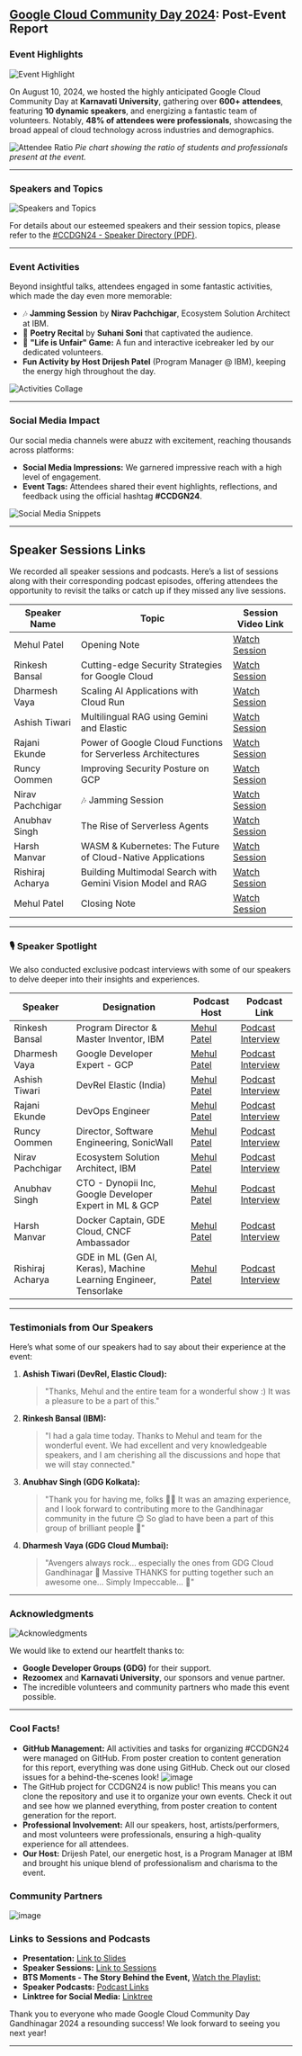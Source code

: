 

## **[Google Cloud Community Day 2024](https://konfhub.com/ccdgn-2024): Post-Event Report**

### **Event Highlights**

![Event Highlight](https://github.com/user-attachments/assets/103c3e81-89a2-44d0-8ce3-ce6022306426)

On August 10, 2024, we hosted the highly anticipated Google Cloud Community Day at **Karnavati University**, gathering over **600+ attendees**, featuring **10 dynamic speakers**, and energizing a fantastic team of volunteers. Notably, **48% of attendees were professionals**, showcasing the broad appeal of cloud technology across industries and demographics.

![Attendee Ratio](https://github.com/user-attachments/assets/6380d4fe-ed6f-4558-8a45-bd349f2f7b9a)
*Pie chart showing the ratio of students and professionals present at the event.*

---

### **Speakers and Topics**

![Speakers and Topics](https://github.com/user-attachments/assets/b904363d-6cd6-4484-88cc-8c781d5edc3e)

For details about our esteemed speakers and their session topics, please refer to the [#CCDGN24 - Speaker Directory (PDF)](https://github.com/user-attachments/files/16786429/CCDGN24.-.Speaker.Directory.pdf).

---

### **Event Activities**

Beyond insightful talks, attendees engaged in some fantastic activities, which made the day even more memorable:

- 🎶 **Jamming Session** by **Nirav Pachchigar**, Ecosystem Solution Architect at IBM.
- 🎤 **Poetry Recital** by **Suhani Soni** that captivated the audience.
- 🎲 **"Life is Unfair" Game:** A fun and interactive icebreaker led by our dedicated volunteers.
- **Fun Activity by Host** **Drijesh Patel** (Program Manager @ IBM), keeping the energy high throughout the day.

![Activities Collage](https://github.com/user-attachments/assets/7b606299-2347-4321-9749-da759f4ee1a4)

---

### **Social Media Impact**

Our social media channels were abuzz with excitement, reaching thousands across platforms:

- **Social Media Impressions:** We garnered impressive reach with a high level of engagement.
- **Event Tags:** Attendees shared their event highlights, reflections, and feedback using the official hashtag **#CCDGN24**.

![Social Media Snippets](https://github.com/user-attachments/assets/87e95b22-aeb9-4645-8687-4a85fcf6e35c)

---

## **Speaker Sessions Links**

We recorded all speaker sessions and podcasts. Here’s a list of sessions along with their corresponding podcast episodes, offering attendees the opportunity to revisit the talks or catch up if they missed any live sessions.

| **Speaker Name**      | **Topic**                                                                        | **Session Video Link**            | 
|-----------------------|----------------------------------------------------------------------------------|-----------------------------------|
| Mehul Patel           | Opening Note                                                                     | [Watch Session](https://youtu.be/kJefvahC1kw) |  
| Rinkesh Bansal        | Cutting-edge Security Strategies for Google Cloud                                | [Watch Session](https://youtu.be/1r6_qaKbM78) |   
| Dharmesh Vaya         | Scaling AI Applications with Cloud Run                                           | [Watch Session](https://youtu.be/I7e93KbiENE) |   
| Ashish Tiwari         | Multilingual RAG using Gemini and Elastic                                        | [Watch Session](https://youtu.be/xEkMp7qtsZI) |   
| Rajani Ekunde         | Power of Google Cloud Functions for Serverless Architectures                     | [Watch Session](https://youtu.be/3hqQNfSv0rI) |   
| Runcy Oommen          | Improving Security Posture on GCP                                                | [Watch Session](https://youtu.be/RSDL87omWlU) |   
| Nirav Pachchigar      | 🎶 Jamming Session                                                                | [Watch Session](https://youtu.be/xKT4l7WflQk) |   
| Anubhav Singh         | The Rise of Serverless Agents                                                    | [Watch Session](https://youtu.be/Z8U0Xq6a2pM) |   
| Harsh Manvar          | WASM & Kubernetes: The Future of Cloud-Native Applications                       | [Watch Session](https://youtu.be/Cg2nspaHPQc) |  
| Rishiraj Acharya      | Building Multimodal Search with Gemini Vision Model and RAG                      | [Watch Session](https://youtu.be/s3TruBPp53Q) |   
| Mehul Patel           | Closing Note                                                                     | [Watch Session](https://youtu.be/ilH60RHDYeM) |   

---

### 🎙️ **Speaker Spotlight**

We also conducted exclusive podcast interviews with some of our speakers to delve deeper into their insights and experiences.

| Speaker           | Designation                                          | Podcast Host   | Podcast Link                      |
|-------------------|------------------------------------------------------|----------------|------------------------------------|
| Rinkesh Bansal    | Program Director & Master Inventor, IBM              |  [Mehul Patel](https://www.linkedin.com/in/nomadicmehul/) | [Podcast Interview](https://spotify.com/link) |
| Dharmesh Vaya     | Google Developer Expert - GCP                        |  [Mehul Patel](https://www.linkedin.com/in/nomadicmehul/) | [Podcast Interview](https://spotify.com/link) |
| Ashish Tiwari     | DevRel Elastic (India)                               |  [Mehul Patel](https://www.linkedin.com/in/nomadicmehul/) | [Podcast Interview](https://spotify.com/link) |
| Rajani Ekunde     | DevOps Engineer                                      |  [Mehul Patel](https://www.linkedin.com/in/nomadicmehul/) | [Podcast Interview](https://spotify.com/link) |
| Runcy Oommen      | Director, Software Engineering, SonicWall            |  [Mehul Patel](https://www.linkedin.com/in/nomadicmehul/) | [Podcast Interview](https://spotify.com/link) |
| Nirav Pachchigar  | Ecosystem Solution Architect, IBM                    |  [Mehul Patel](https://www.linkedin.com/in/nomadicmehul/) | [Podcast Interview](https://spotify.com/link) |
| Anubhav Singh     | CTO - Dynopii Inc, Google Developer Expert in ML & GCP|  [Mehul Patel](https://www.linkedin.com/in/nomadicmehul/) | [Podcast Interview](https://spotify.com/link) |
| Harsh Manvar      | Docker Captain, GDE Cloud, CNCF Ambassador           |  [Mehul Patel](https://www.linkedin.com/in/nomadicmehul/) | [Podcast Interview](https://spotify.com/link) |
| Rishiraj Acharya  | GDE in ML (Gen AI, Keras), Machine Learning Engineer, Tensorlake |  [Mehul Patel](https://www.linkedin.com/in/nomadicmehul/) | [Podcast Interview](https://spotify.com/link) |

---

### **Testimonials from Our Speakers**

Here’s what some of our speakers had to say about their experience at the event:

1. **Ashish Tiwari (DevRel, Elastic Cloud):**
   > "Thanks, Mehul and the entire team for a wonderful show :) It was a pleasure to be a part of this."

2. **Rinkesh Bansal (IBM):**
   > "I had a gala time today. Thanks to Mehul and team for the wonderful event. We had excellent and very knowledgeable speakers, and I am cherishing all the discussions and hope that we will stay connected."

3. **Anubhav Singh (GDG Kolkata):**
   > "Thank you for having me, folks 🥳🙏 It was an amazing experience, and I look forward to contributing more to the Gandhinagar community in the future 😊 So glad to have been a part of this group of brilliant people 🙏"

4. **Dharmesh Vaya (GDG Cloud Mumbai):**
   > "Avengers always rock... especially the ones from GDG Cloud Gandhinagar 👏 Massive THANKS for putting together such an awesome one... Simply Impeccable... 🤍"

---

### **Acknowledgments**

![Acknowledgments](https://github.com/user-attachments/assets/1e04fde0-6250-48e4-a402-d989e78e2e37)

We would like to extend our heartfelt thanks to:

- **Google Developer Groups (GDG)** for their support.
- **Rezoomex** and **Karnavati University**, our sponsors and venue partner.
- The incredible volunteers and community partners who made this event possible.

---

### **Cool Facts!**

- **GitHub Management:** All activities and tasks for organizing #CCDGN24 were managed on GitHub. From poster creation to content generation for this report, everything was done using GitHub. Check out our closed issues for a behind-the-scenes look!
![image](https://github.com/user-attachments/assets/5eb7f037-a7d5-456f-bd75-6de4bb9e416b)
- The GitHub project for CCDGN24 is now public! This means you can clone the repository and use it to organize your own events. Check it out and see how we planned everything, from poster creation to content generation for the report.
- **Professional Involvement:** All our speakers, host, artists/performers, and most volunteers were professionals, ensuring a high-quality experience for all attendees.
- **Our Host:** Drijesh Patel, our energetic host, is a Program Manager at IBM and brought his unique blend of professionalism and charisma to the event.

### **Community Partners**

![image](https://github.com/user-attachments/assets/6af1f68f-0411-4eca-9c73-2579af8ee06d)

### **Links to Sessions and Podcasts**

- **Presentation:** [Link to Slides](https://github.com/oscfcommunity/GCCD2024/tree/main/Sessions%20PPT)
- **Speaker Sessions:** [Link to Sessions](https://www.youtube.com/playlist?list=PL7m7kHJFCVjVbf0YUpKLi1ZFHUGOzSJ5j)
- **BTS Moments - The Story Behind the Event,** [Watch the Playlist:](https://www.youtube.com/playlist?list=PL7m7kHJFCVjVzWygbRhWSFi1AI7br58ix)
- **Speaker Podcasts:** [Podcast Links](#)
- **Linktree for Social Media:** [Linktree](https://linktr.ee/gdgcloudgn)

Thank you to everyone who made Google Cloud Community Day Gandhinagar 2024 a resounding success! We look forward to seeing you next year!

---

